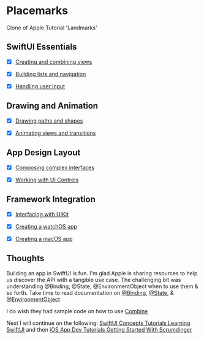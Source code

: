 # Placemarks
Clone of Apple Tutorial 'Landmarks'

## SwiftUI Essentials
- [x] [Creating and combining views](https://developer.apple.com/tutorials/swiftui/creating-and-combining-views)

- [x] [Building lists and navigation](https://developer.apple.com/tutorials/swiftui/building-lists-and-navigation)

- [x] [Handling user input](https://developer.apple.com/tutorials/swiftui/handling-user-input)

## Drawing and Animation
- [x] [Drawing paths and shapes](https://developer.apple.com/tutorials/swiftui/drawing-paths-and-shapes)

- [x] [Animating views and transitions](https://developer.apple.com/tutorials/swiftui/animating-views-and-transitions)

## App Design Layout
- [x] [Composing complex interfaces](https://developer.apple.com/tutorials/swiftui/composing-complex-interfaces)

- [x] [Working with UI Controls](https://developer.apple.com/tutorials/swiftui/working-with-ui-controls)

## Framework Integration
- [x] [Interfacing with UIKit](https://developer.apple.com/tutorials/swiftui/interfacing-with-uikit)

- [x] [Creating a watchOS app](https://developer.apple.com/tutorials/swiftui/creating-a-watchos-app)

- [x] [Creating a macOS app](https://developer.apple.com/tutorials/swiftui/creating-a-macos-app)


## Thoughts

Building an app in SwiftUI is fun.
I'm glad Apple is sharing resources to help us discover the API
with a tangible use case.
The challenging bit was understanding @Binding, @State, @EnvironmentObject
when to use them & so forth. Take time to read documentation on [@Binding](https://developer.apple.com/documentation/swiftui/binding), [@State](https://developer.apple.com/documentation/swiftui/state), & [@EnvironmentObject](https://developer.apple.com/documentation/swiftui/environmentobject)

I do wish they had sample code on how to use [Combine](https://developer.apple.com/documentation/combine/)

Next I will continue on the following:
[SwiftUI Concepts Tutorials   Learning SwiftUI](https://developer.apple.com/tutorials/swiftui-concepts)
 and then 
[iOS App Dev Tutorials   Getting Started With Scrumdinger](https://developer.apple.com/tutorials/app-dev-training/getting-started-with-scrumdinger/)